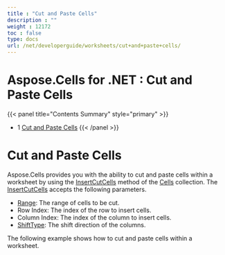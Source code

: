 ```yaml
---
title : "Cut and Paste Cells" 
description : "" 
weight : 12172 
toc : false
type: docs
url: /net/developerguide/worksheets/cut+and+paste+cells/
---
```


# Aspose.Cells for .NET : Cut and Paste Cells


{{< panel title="Contents Summary" style="primary" >}}
*   1 [Cut and Paste Cells](#cut-and-paste-cells)
{{< /panel >}}
 

# Cut and Paste Cells

Aspose.Cells provides you with the ability to cut and paste cells within a worksheet by using the [InsertCutCells](https://apireference.aspose.com/net/cells/aspose.cells/cells/methods/insertcutcells) method of the [Cells](https://apireference.aspose.com/net/cells/aspose.cells/cells) collection. The [InsertCutCells](https://apireference.aspose.com/net/cells/aspose.cells/cells/methods/insertcutcells) accepts the following parameters.

*   [Range](https://apireference.aspose.com/net/cells/aspose.cells/range): The range of cells to be cut.
*   Row Index: The index of the row to insert cells.
*   Column Index: The index of the column to insert cells.
*   [ShiftType](https://apireference.aspose.com/net/cells/aspose.cells/shifttype): The shift direction of the columns.

The following example shows how to cut and paste cells within a worksheet. 

